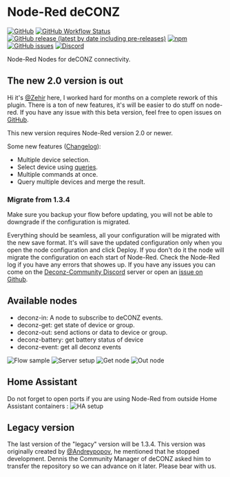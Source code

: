 # Node-Red deCONZ

[![GitHub](https://img.shields.io/github/license/deconz-community/node-red-contrib-deconz)](https://github.com/deconz-community/node-red-contrib-deconz/blob/main/LICENSE)
[![GitHub Workflow Status](https://img.shields.io/github/workflow/status/deconz-community/node-red-contrib-deconz/NPM%20Publish)](https://github.com/deconz-community/node-red-contrib-deconz/actions)
[![GitHub release (latest by date including pre-releases)](https://img.shields.io/github/v/release/deconz-community/node-red-contrib-deconz?include_prereleases&label=github&sort=semver)](https://github.com/deconz-community/node-red-contrib-deconz/releases)
[![npm](https://img.shields.io/npm/v/node-red-contrib-deconz)](https://www.npmjs.com/package/node-red-contrib-deconz)
[![GitHub issues](https://img.shields.io/github/issues/deconz-community/node-red-contrib-deconz)](https://github.com/deconz-community/node-red-contrib-deconz/issues)
[![Discord](https://img.shields.io/badge/discord-online-success)](https://discord.gg/3XGEYY9)

Node-Red Nodes for deCONZ connectivity.

## The new 2.0 version is out

Hi it's [@Zehir](https://github.com/Zehir) here, I worked hard for months on a complete rework of this plugin. There is
a ton of new features, it's will be easier to do stuff on node-red. If you have any issue with this beta version, feel
free to open issues on [GitHub](https://github.com/deconz-community/node-red-contrib-deconz/issues).

This new version requires Node-Red version 2.0 or newer.

Some new features ([Changelog](https://github.com/deconz-community/node-red-contrib-deconz/blob/develop/CHANGELOG.md)):

* Multiple device selection.
* Select device using [queries](https://github.com/deconz-community/node-red-contrib-deconz/wiki/Device-queries).
* Multiple commands at once.
* Query multiple devices and merge the result.

### Migrate from 1.3.4

Make sure you backup your flow before updating, you will not be able to downgrade if the configuration is migrated.

Everything should be seamless, all your configuration will be migrated with the new save format. It's will save the
updated configuration only when you open the node configuration and click Deploy. If you don't do it the node will
migrate the configuration on each start of Node-Red. Check the Node-Red log if you have any errors that showes up. If
you have any issues you can come on the [Deconz-Community Discord](https://discord.gg/3XGEYY9) server or open
an [issue on Github](https://github.com/deconz-community/node-red-contrib-deconz/issues).

## Available nodes

* deconz-in: A node to subscribe to deCONZ events.
* deconz-get: get state of device or group.
* deconz-out: send actions or data to device or group.
* deconz-battery: get battery status of device
* deconz-event: get all deconz events

![Flow sample](https://github.com/deconz-community/node-red-contrib-deconz/blob/master/readme/flow_sample.png?raw=true)
![Server setup](https://github.com/deconz-community/node-red-contrib-deconz/blob/master/readme/server_setup.png?raw=true)
![Get node](https://github.com/deconz-community/node-red-contrib-deconz/blob/master/readme/get_node.png?raw=true)
![Out node](https://github.com/deconz-community/node-red-contrib-deconz/blob/master/readme/out_node.png?raw=true)

## Home Assistant

Do not forget to open ports if you are using Node-Red from outside Home Assistant containers :
![HA setup](https://github.com/deconz-community/node-red-contrib-deconz/blob/master/readme/ha_setup.png?raw=true)

## Legacy version

The last version of the "legacy" version will be 1.3.4. This version was originally created
by [@Andreypopov](https://github.com/andreypopov), he mentioned that he stopped development. Dennis the Community
Manager of deCONZ asked him to transfer the repository so we can advance on it later. Please bear with us.
